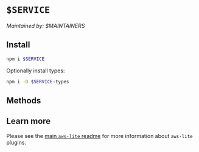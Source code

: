 # `$SERVICE`

<address>

Maintained by: $MAINTAINERS

</address>


## Install

```sh
npm i $SERVICE
```

Optionally install types:

```sh
npm i -D $SERVICE-types
```


## Methods

<!-- ! Do not remove METHOD_DOCS_START / METHOD_DOCS_END ! -->
<!-- METHOD_DOCS_START -->
<!-- METHOD_DOCS_END -->


## Learn more

Please see the [main `aws-lite` readme](https://github.com/architect/aws-lite) for more information about `aws-lite` plugins.
